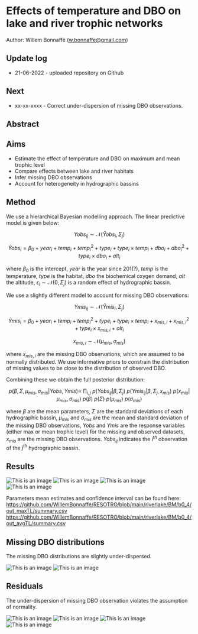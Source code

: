 # Effects of temperature and DBO on lake and river trophic networks 

Author: Willem Bonnaffé (w.bonnaffe@gmail.com)

## Update log
* 21-06-2022 - uploaded repository on Github

## Next
* xx-xx-xxxx - Correct under-dispersion of missing DBO observations.

## Abstract

## Aims
* Estimate the effect of temperature and DBO on maximum and mean trophic level
* Compare effects between lake and river habitats
* Infer missing DBO observations
* Account for heterogeneity in hydrographic bassins

## Method

We use a hierarchical Bayesian modelling approach. The linear predictive model is given below:

$$ Yobs_{ij} \sim \mathcal{N}(\hat{Y}obs_{i},\Sigma_j) $$

$$ \hat{Y}obs_{i} = \beta_0 + year_i + temp_i + temp_i^2 + type_i + type_i \times temp_i + dbo_i + dbo_i^2 + type_i \times dbo_i + alt_i $$

where 
$\beta_0$
is the intercept,
$year$
is the year since 201(?),
$temp$
is the temperature,
$type$
is the habitat,
$dbo$
the biochemical oxygen demand,
$alt$
the altitude,
$\epsilon_i \sim \mathcal{N}(0,\Sigma_j)$
is a random effect of hydrographic bassin.

We use a slightly different model to account for missing DBO observations:

$$ Ymis_{ij} \sim \mathcal{N}(\hat{Y}mis_{i},\Sigma_j) $$

$$ \hat{Y}mis_{i} = \beta_0 + year_i + temp_i + temp_i^2 + type_i + type_i \times temp_i + x_{mis,i} + x_{mis,i}^2 + type_i \times x_{mis,i} + alt_i $$

$$ x_{mis,i} \sim \mathcal{N}(\mu_{mis},\sigma_{mis}) $$

where 
$x_{mis,i}$
are the missing DBO observations, which are assumed to be normally distributed. 
We use informative priors to constrain the distribution of missing values to be close to the distribution of observed DBO.

Combining these we obtain the full posterior distribution:

$$ p(\beta, \Sigma, \mu_{mis}, \sigma_{mis}| Yobs, Ymis) \propto ~ 
\prod_{i,j} ~
p(Yobs_{ij} | \beta, \Sigma_{j}) ~
p(Ymis_{ij} |\beta, \Sigma_{j}, x_{mis}) ~
p(x_{mis} | \mu_{mis}, \sigma_{mis}) ~
p(\beta) ~
p(\Sigma) ~
p(\mu_{mis}) ~ 
p(\sigma_{mis}) $$

where 
$\beta$ 
are the mean parameters, 
$\Sigma$ 
are the standard deviations of each hydrographic bassin,
$\mu_{mis}$ 
and 
$\sigma_{mis}$ 
are the mean and standard deviation of the missing DBO observations, 
$Yobs$ 
and 
$Ymis$ 
are the response variables (either max or mean trophic level) for the missing and observed datasets, 
$x_{mis}$ 
are the missing DBO observations.
$Yobs_{ij}$ 
indicates the 
$i^{th}$
observation of the 
$j^{th}$
hydrographic bassin.

## Results

![This is an image](https://github.com/WillemBonnaffe/RESOTRO/blob/main/riverlake/BM/b0_4/out_maxTL/fig_1.png)
![This is an image](https://github.com/WillemBonnaffe/RESOTRO/blob/main/riverlake/BM/b0_4/out_maxTL/fig_2.png)
![This is an image](https://github.com/WillemBonnaffe/RESOTRO/blob/main/riverlake/BM/b0_4/out_avgTL/fig_1.png)
![This is an image](https://github.com/WillemBonnaffe/RESOTRO/blob/main/riverlake/BM/b0_4/out_avgTL/fig_2.png)

Parameters mean estimates and confidence interval can be found here:
https://github.com/WillemBonnaffe/RESOTRO/blob/main/riverlake/BM/b0_4/out_maxTL/summary.csv
https://github.com/WillemBonnaffe/RESOTRO/blob/main/riverlake/BM/b0_4/out_avgTL/summary.csv

## Missing DBO distributions

The missing DBO distributions are slightly under-dispersed.

![This is an image](https://github.com/WillemBonnaffe/RESOTRO/blob/main/riverlake/BM/b0_4/out_maxTL/fig_3.png)
![This is an image](https://github.com/WillemBonnaffe/RESOTRO/blob/main/riverlake/BM/b0_4/out_avgTL/fig_3.png)

## Residuals

The under-dispersion of missing DBO observation violates the assumption of normality.

![This is an image](https://github.com/WillemBonnaffe/RESOTRO/blob/main/riverlake/BM/b0_4/out_maxTL/fig_4.png)
![This is an image](https://github.com/WillemBonnaffe/RESOTRO/blob/main/riverlake/BM/b0_4/out_maxTL/fig_5.png)
![This is an image](https://github.com/WillemBonnaffe/RESOTRO/blob/main/riverlake/BM/b0_4/out_avgTL/fig_4.png)
![This is an image](https://github.com/WillemBonnaffe/RESOTRO/blob/main/riverlake/BM/b0_4/out_avgTL/fig_5.png)



